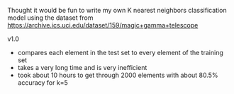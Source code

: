 Thought it would be fun to write my own K nearest neighbors classification model
using the dataset from https://archive.ics.uci.edu/dataset/159/magic+gamma+telescope 

v1.0
 - compares each element in the test set to every element of the training set
 - takes a very long time and is very inefficient
 - took about 10 hours to get through 2000 elements with about 80.5% accuracy for k=5
